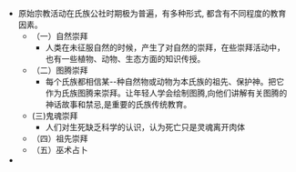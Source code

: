 - 原始宗教活动在氏族公社时期极为普遍，有多种形式, 都含有不同程度的教育因素。
	- （一）自然崇拜
		- 人类在未征服自然的时候，产生了对自然的崇拜，在些崇拜活动中，也有一些植物、动物、生态方面的知识传授。
	- （二）图腾崇拜
		- 每个氏族都相信某--种自然物或动物为本氏族的祖先、保护神。把它作为氏族图腾来崇拜。让年轻人学会绘制图腾,向他们讲解有关图腾的神话故事和禁忌,是重要的氏族传统教育。
	- (三)鬼魂崇拜
		- 人们对生死缺乏科学的认识，认为死亡只是灵魂离开肉体
	- （四）祖先崇拜
	- （五）巫术占卜
-
